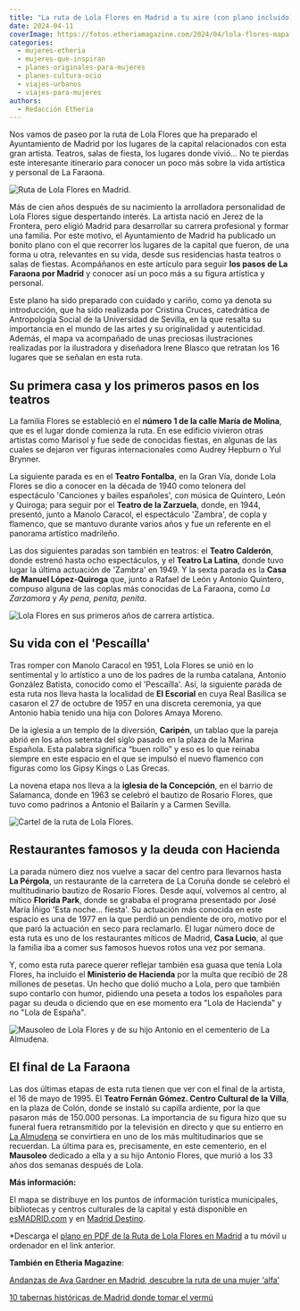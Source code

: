 ```yaml
---
title: "La ruta de Lola Flores en Madrid a tu aire (con plano incluido)"
date: 2024-04-11
coverImage: https://fotos.etheriamagazine.com/2024/04/lola-flores-mapa-ruta.jpg
categories: 
  - mujeres-etheria
  - mujeres-que-inspiran
  - planes-originales-para-mujeres
  - planes-cultura-ocio
  - viajes-urbanos
  - viajes-para-mujeres
authors: 
  - Redacción Etheria
---
```


Nos vamos de paseo por la ruta de Lola Flores que ha preparado el Ayuntamiento de Madrid 
por los lugares de la capital relacionados con esta gran artista. Teatros, salas de 
fiesta, los lugares donde vivió… No te pierdas este interesante itinerario para conocer 
un poco más sobre la vida artística y personal de La Faraona. 

![Ruta de Lola Flores en Madrid.](https://fotos.etheriamagazine.com/2024/04/lola-flores-mapa-ruta.jpg "Ruta de Lola Flores en Madrid. © Ayuntamiento de Madrid.")

Más de cien años después de su nacimiento la arrolladora personalidad de Lola Flores 
sigue despertando interés. La artista nació en Jerez de la Frontera, pero eligió Madrid 
para desarrollar su carrera profesional y formar una familia. Por este motivo, el 
Ayuntamiento de Madrid ha publicado un bonito plano con el que recorrer los lugares de 
la capital que fueron, de una forma u otra, relevantes en su vida, desde sus residencias 
hasta teatros o salas de fiestas. Acompáñanos en este artículo para seguir **los pasos 
de La Faraona por Madrid** y conocer así un poco más a su figura artística y personal. 

Este plano ha sido preparado con cuidado y cariño, como ya denota su introducción, que 
ha sido realizada por Cristina Cruces, catedrática de Antropología Social de la 
Universidad de Sevilla, en la que resalta su importancia en el mundo de las artes y su 
originalidad y autenticidad. Además, el mapa va acompañado de unas preciosas 
ilustraciones realizadas por la ilustradora y diseñadora Irene Blasco que retratan los 
16 lugares que se señalan en esta ruta. 

## Su primera casa y los primeros pasos en los teatros

La familia Flores se estableció en el **número 1 de la calle María de Molina**, que es 
el lugar donde comienza la ruta. En ese edificio vivieron otras artistas como Marisol y 
fue sede de conocidas fiestas, en algunas de las cuales se dejaron ver figuras 
internacionales como Audrey Hepburn o Yul Brynner. 

La siguiente parada es en el **Teatro Fontalba**, en la Gran Vía, donde Lola Flores se 
dio a conocer en la década de 1940 como telonera del espectáculo 'Canciones y bailes 
españoles', con música de Quintero, León y Quiroga; para seguir por el **Teatro de la 
Zarzuela**, donde, en 1944, presentó, junto a Manolo Caracol, el espectáculo 'Zambra', 
de copla y flamenco, que se mantuvo durante varios años y fue un referente en el 
panorama artístico madrileño. 

Las dos siguientes paradas son también en teatros: el **Teatro Calderón**, donde estrenó 
hasta ocho espectáculos, y el **Teatro La Latina**, donde tuvo lugar la última actuación 
de 'Zambra' en 1949. Y la sexta parada es la **Casa de Manuel López-Quiroga** que, junto 
a Rafael de León y Antonio Quintero, compuso alguna de las coplas más conocidas de La 
Faraona, como _La Zarzamora_ y _Ay pena, penita, penita_. 

![Lola Flores en sus primeros años de carrera artística.](https://fotos.etheriamagazine.com/2024/04/lola-flores-ruta-joven.jpg "Lola Flores en sus primeros años de carrera artística. © CC Wikimedia Commons.")

## Su vida con el 'Pescaílla'

Tras romper con Manolo Caracol en 1951, Lola Flores se unió en lo sentimental y lo 
artístico a uno de los padres de la rumba catalana, Antonio González Batista, conocido 
como el 'Pescaílla'. Así, la siguiente parada de esta ruta nos lleva hasta la localidad 
de **El Escorial** en cuya Real Basílica se casaron el 27 de octubre de 1957 en una 
discreta ceremonia, ya que Antonio había tenido una hija con Dolores Amaya Moreno. 

De la iglesia a un templo de la diversión, **Caripén**, un tablao que la pareja abrió en 
los años setenta del siglo pasado en la plaza de la Marina Española. Esta palabra 
significa “buen rollo” y eso es lo que reinaba siempre en este espacio en el que se 
impulsó el nuevo flamenco con figuras como los Gipsy Kings o Las Grecas. 

La novena etapa nos lleva a la **iglesia de la Concepción**, en el barrio de Salamanca, 
donde en 1963 se celebró el bautizo de Rosario Flores, que tuvo como padrinos a Antonio 
el Bailarín y a Carmen Sevilla. 

![Cartel de la ruta de Lola Flores.](https://fotos.etheriamagazine.com/2024/04/ruta-lola-flores-cartel.jpg "Cartel de la ruta de Lola Flores. © Ayuntamiento de Madrid")

## Restaurantes famosos y la deuda con Hacienda

La parada número diez nos vuelve a sacar del centro para llevarnos hasta **La Pérgola**, 
un restaurante de la carretera de La Coruña donde se celebró el multitudinario bautizo 
de Rosario Flores. Desde aquí, volvemos al centro, al mítico **Florida Park**, donde se 
grababa el programa presentado por José María Íñigo 'Esta noche… fiesta'. Su actuación 
más conocida en este espacio es una de 1977 en la que perdió un pendiente de oro, motivo 
por el que paró la actuación en seco para reclamarlo. El lugar número doce de esta ruta 
es uno de los restaurantes míticos de Madrid, **Casa Lucio**, al que la familia iba a 
comer sus famosos huevos rotos una vez por semana. 

Y, como esta ruta parece querer reflejar también esa guasa que tenía Lola Flores, ha 
incluido el **Ministerio de Hacienda** por la multa que recibió de 28 millones de 
pesetas. Un hecho que dolió mucho a Lola, pero que también supo contarlo con humor, 
pidiendo una peseta a todos los españoles para pagar su deuda o diciendo que en ese 
momento era "Lola de Hacienda" y no "Lola de España". 

![Mausoleo de Lola Flores y de su hijo Antonio en el cementerio de La Almudena.](https://fotos.etheriamagazine.com/2024/04/mausoleo-lola-antonio-cementerio-almudena.jpg "Mausoleo de Lola Flores y de su hijo Antonio en el cementerio de La Almudena. © Kelu Robles.")

## El final de La Faraona

Las dos últimas etapas de esta ruta tienen que ver con el final de la artista, el 16 de 
mayo de 1995. El **Teatro Fernán Gómez. Centro Cultural de la Villa**, en la plaza de 
Colón, donde se instaló su capilla ardiente, por la que pasaron más de 150.000 personas. 
La importancia de su figura hizo que su funeral fuera retransmitido por la televisión en 
directo y que su entierro en [La 
Almudena](https://etheriamagazine.com/2019/10/30/necroturismo-que-ver-visitas-guiadas-cementerio-almudena-madrid/) 
se convirtiera en uno de los más multitudinarios que se recuerdan. La última para es, 
precisamente, en este cementerio, en el **Mausoleo** dedicado a ella y a su hijo Antonio 
Flores, que murió a los 33 años dos semanas después de Lola. 

**Más información:** 

El mapa se distribuye en los puntos de información turística municipales, bibliotecas y 
centros culturales de la capital y está disponible en [esMADRID.com](https://www.madrid-destino.com/mapas-culturales-ilustrados) 
y en [Madrid Destino](https://www.madrid-destino.com/mapas-culturales-ilustrados). 

\*Descarga el [plano en PDF de la Ruta de Lola Flores en 
Madrid](https://www.madrid-destino.com/sites/default/files/2024-02/mapa_ilustrado_lola_flores_es_en.pdf) 
a tu móvil u ordenador en el link anterior. 

****También en Etheria Magazine****: 

[Andanzas de Ava Gardner en Madrid, descubre la ruta de una mujer 
‘alfa’](https://etheriamagazine.com/2022/01/12/ruta-ava-gardner-en-madrid/) 

[10 tabernas históricas de Madrid donde tomar el 
vermú](https://etheriamagazine.com/2022/05/20/tabernas-historicas-de-madrid/)
